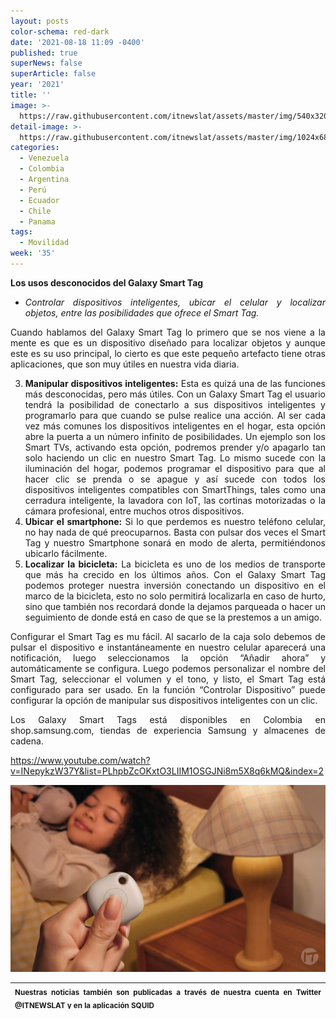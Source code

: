 ```yaml
---
layout: posts
color-schema: red-dark
date: '2021-08-18 11:09 -0400'
published: true
superNews: false
superArticle: false
year: '2021'
title: ''
image: >-
  https://raw.githubusercontent.com/itnewslat/assets/master/img/540x320/Galaxy-tag-p.jpg
detail-image: >-
  https://raw.githubusercontent.com/itnewslat/assets/master/img/1024x680/Galaxy-tag-g.jpg
categories:
  - Venezuela
  - Colombia
  - Argentina
  - Perú
  - Ecuador
  - Chile
  - Panama
tags:
  - Movilidad
week: '35'
---
```

<p style="text-align: justify;"><strong>Los usos desconocidos del Galaxy Smart Tag</strong></p>

<ul style="list-style-type: disc; text-align: justify;">
	<li><em>Controlar dispositivos inteligentes, ubicar el celular y localizar objetos, </em><em>entre las posibilidades que ofrece el Smart Tag.</em></li>
</ul>
<p style="text-align: justify;">Cuando hablamos del Galaxy Smart Tag lo primero que se nos viene a la mente es que es un dispositivo diseñado para localizar objetos y aunque este es su uso principal, lo cierto es que este pequeño artefacto tiene otras aplicaciones, que son muy útiles en nuestra vida diaria.</p>

<ol style="text-align: justify;" start="3">
	<li><strong>Manipular dispositivos inteligentes:</strong> Esta es quizá una de las funciones más desconocidas, pero más útiles. Con un Galaxy Smart Tag el usuario tendrá la posibilidad de conectarlo a sus dispositivos inteligentes y programarlo para que cuando se pulse realice una acción. Al ser cada vez más comunes los dispositivos inteligentes en el hogar, esta opción abre la puerta a un número infinito de posibilidades. Un ejemplo son los Smart TVs, activando esta opción, podremos prender y/o apagarlo tan solo haciendo un clic en nuestro Smart Tag. Lo mismo sucede con la iluminación del hogar, podemos programar el dispositivo para que al hacer clic se prenda o se apague y así sucede con todos los dispositivos inteligentes compatibles con SmartThings, tales como una cerradura inteligente, la lavadora con IoT, las cortinas motorizadas o la cámara profesional, entre muchos otros dispositivos.</li>
	<li><strong>Ubicar el smartphone:</strong> Si lo que perdemos es nuestro teléfono celular, no hay nada de qué preocuparnos. Basta con pulsar dos veces el Smart Tag y nuestro Smartphone sonará en modo de alerta, permitiéndonos ubicarlo fácilmente.</li>
	<li><strong>Localizar la bicicleta:</strong> La bicicleta es uno de los medios de transporte que más ha crecido en los últimos años. Con el Galaxy Smart Tag podemos proteger nuestra inversión conectando un dispositivo en el marco de la bicicleta, esto no solo permitirá localizarla en caso de hurto, sino que también nos recordará donde la dejamos parqueada o hacer un seguimiento de donde está en caso de que se la prestemos a un amigo.</li>
</ol>
<p style="text-align: justify;">Configurar el Smart Tag es mu fácil. Al sacarlo de la caja solo debemos de pulsar el dispositivo e instantáneamente en nuestro celular aparecerá una notificación, luego seleccionamos la opción “Añadir ahora” y automáticamente se configura. Luego podemos personalizar el nombre del Smart Tag, seleccionar el volumen y el tono, y listo, el Smart Tag está configurado para ser usado. En la función “Controlar Dispositivo” puede configurar la opción de manipular sus dispositivos inteligentes con un clic.</p>
<p style="text-align: justify;">Los Galaxy Smart Tags está disponibles en Colombia en shop.samsung.com, tiendas de experiencia Samsung y almacenes de cadena.</p>
<p style="text-align: justify;"><a href="https://www.youtube.com/watch?v=INepykzW37Y&amp;list=PLhpbZcOKxtO3LIIM1OSGJNi8m5X8q6kMQ&amp;index=2">https://www.youtube.com/watch?v=INepykzW37Y&amp;list=PLhpbZcOKxtO3LIIM1OSGJNi8m5X8q6kMQ&amp;index=2</a></p>
<p style="text-align: justify;"></p>

![](https://raw.githubusercontent.com/itnewslat/assets/master/img/540x320/Galaxy-tag-p.jpg)


<table style="height: 42px;" width="569">
<tbody>
<tr>
<td style="text-align: justify;"><sub><strong>Nuestras noticias también son publicadas a través de nuestra cuenta en Twitter <a href="https://twitter.com/itnewslat?lang=es">@ITNEWSLAT</a> y en la aplicación <a href="https://squidapp.co/en/">SQUID</a></strong></sub></td>
</tr>
</tbody>
</table>